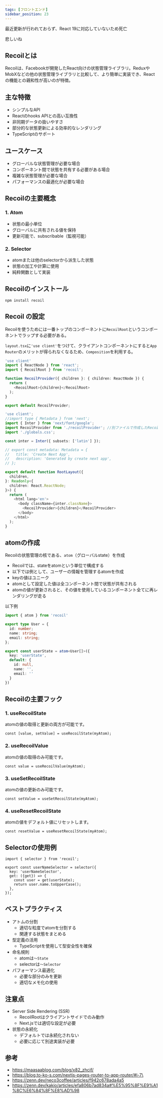 ```yaml
---
tags: [フロントエンド]
sidebar_position: 23
---
```


最近更新が行われておらず、React 19に対応していないため死亡

悲しいね

## Recoilとは
Recoilは、Facebookが開発したReact向けの状態管理ライブラリ。ReduxやMobXなどの他の状態管理ライブラリと比較して、より簡単に実装でき、Reactの機能との親和性が高いのが特徴。

## 主な特徴
- シンプルなAPI
- Reactのhooks APIとの高い互換性
- 非同期データの扱いやすさ
- 部分的な状態更新による効率的なレンダリング
- TypeScriptのサポート

## ユースケース
- グローバルな状態管理が必要な場合
- コンポーネント間で状態を共有する必要がある場合
- 複雑な状態管理が必要な場合
- パフォーマンスの最適化が必要な場合

## Recoilの主要概念
### 1. Atom
- 状態の最小単位
- グローバルに共有される値を保持
- 更新可能で、subscribable（監視可能）

### 2. Selector
- atomまたは他のselectorから派生した状態
- 状態の加工や計算に使用
- 純粋関数として実装

## Recoilのインストール
```
npm install recoil
```

## Recoil の設定
Recoilを使うためには一番トップのコンポーネントに`RecoilRoot`というコンポーネントでラップする必要がある。

`layout.tsx`に`'use client'`をつけて、クライアントコンポーネントにすると`App Router`のメリットが得られなくなるため、`Composition`を利用する。

```ts title="src/app/recoilProvider.tsx"
'use client'
import { ReactNode } from 'react';
import { RecoilRoot } from 'recoil';

function RecoilProvider({ children }: { children: ReactNode }) {
  return (
    <RecoilRoot>{children}</RecoilRoot>
  );
}

export default RecoilProvider;

```

```ts title="src/app/layout.tsx"
'use client';
//import type { Metadata } from 'next';
import { Inter } from 'next/font/google';
import RecoilProvider from './recoilProvider'; //別ファイルで作成したRecoilProviderをインポート
import './globals.css';

const inter = Inter({ subsets: ['latin'] });

// export const metadata: Metadata = {
//   title: 'Create Next App',
//   description: 'Generated by create next app',
// };

export default function RootLayout({
  children,
}: Readonly<{
  children: React.ReactNode;
}>) {
  return (
    <html lang='en'>
      <body className={inter.className}>
        <RecoilProvider>{children}</RecoilProvider>
      </body>
    </html>
  );
}
```

## atomの作成
Recoilの状態管理の核である、`atom`（グローバルstate）を作成

- Recoilでは、stateをatomという単位で構成する
- 以下では例として、ユーザーの情報を管理するatomを作成
- keyの値はユニーク
- atomとして設定した値は全コンポーネント間で状態が共有される
- atomの値が更新されると、その値を使用しているコンポーネント全てに再レンダリングが走る

以下例

```ts title="src/atoms/userState.ts"
import { atom } from 'recoil'

export type User = {
  id: number;
  name: string;
  email: string;
};

export const userState = atom<User[]>({
  key: 'userState',
  default: {
    id: null,
    name: '',
    email: ''
  }
})
```

## Recoilの主要フック
### 1. useRecoilState
atomの値の取得と更新の両方が可能です。

```tsx
const [value, setValue] = useRecoilState(myAtom);
```

### 2. useRecoilValue
atomの値の取得のみ可能です。

```tsx
const value = useRecoilValue(myAtom);
```

### 3. useSetRecoilState
atomの値の更新のみ可能です。

```tsx
const setValue = useSetRecoilState(myAtom);
```

### 4. useResetRecoilState
atomの値をデフォルト値にリセットします。

```tsx
const resetValue = useResetRecoilState(myAtom);
```

## Selectorの使用例
```tsx
import { selector } from 'recoil';

export const userNameSelector = selector({
  key: 'userNameSelector',
  get: ({get}) => {
    const user = get(userState);
    return user.name.toUpperCase();
  },
});
```

## ベストプラクティス
- アトムの分割
  - 適切な粒度でatomを分割する
  - 関連する状態をまとめる
- 型定義の活用
  - TypeScriptを使用して型安全性を確保
- 命名規則
  - atomは`〜State`
  - selectorは`〜Selector`
- パフォーマンス最適化
  - 必要な部分のみを更新
  - 適切なメモ化の使用

## 注意点
- Server Side Rendering (SSR)
  - RecoilRootはクライアントサイドでのみ動作
  - Next.jsでは適切な設定が必要
- 状態の永続化
  - デフォルトでは永続化されない
  - 必要に応じて別途実装が必要

## 参考

- https://maasaablog.com/blog/x82_zhcif/
- https://blog.to-ko-s.com/nextjs-pages-router-to-app-router/#i-7\
- https://zenn.dev/neco3coffee/articles/f942c678ada4a5  
- https://zenn.dev/kakio/articles/efa806b7ad834a#%E5%95%8F%E9%A1%8C%E6%84%8F%E8%AD%98